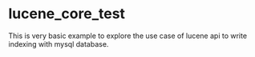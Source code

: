 # lucene_core_test

This is very basic example to explore the use case of lucene api to write indexing with mysql database.
